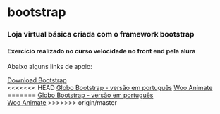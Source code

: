 # bootstrap

<h3>Loja virtual básica criada com o framework bootstrap</h3>
<h4>Exercício realizado no curso velocidade no front end pela alura</h4>
<p>Abaixo alguns links de apoio:</p>
<a href="http://getbootstrap.com/getting-started/" target="_blank">Download Bootstrap</a><br>
<<<<<<< HEAD
<a href="http://globocom.github.io/bootstrap/" target="_blank">Globo Bootstrap - versão em português</a>
<a href="http://daneden.github.io/animate.css/" target="_blank">Woo Animate</a>
=======
<a href="http://getbootstrap.com/getting-started/" target="_blank">Globo Bootstrap - versão em português</a><br>
<a href="http://daneden.github.io/animate.css/" target="_blank">Woo Animate</a>
>>>>>>> origin/master
